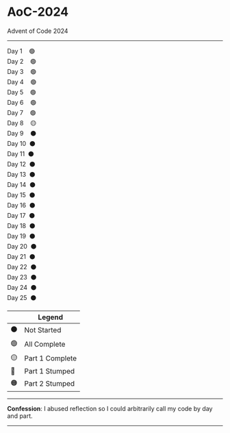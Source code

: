 # AoC-2024
Advent of Code 2024

----

Day 1 &nbsp;&nbsp; 🟢  
Day 2 &nbsp;&nbsp; 🟢  
Day 3 &nbsp;&nbsp; 🟢  
Day 4 &nbsp;&nbsp; 🟢  
Day 5 &nbsp;&nbsp; 🟢  
Day 6 &nbsp;&nbsp; 🟢  
Day 7 &nbsp;&nbsp; 🟢  
Day 8 &nbsp;&nbsp; 🟡  
Day 9 &nbsp;&nbsp; ⚫  
Day 10 &nbsp;⚫  
Day 11 &nbsp;⚫  
Day 12 &nbsp;⚫  
Day 13 &nbsp;⚫  
Day 14 &nbsp;⚫  
Day 15 &nbsp;⚫  
Day 16 &nbsp;⚫  
Day 17 &nbsp;⚫  
Day 18 &nbsp;⚫  
Day 19 &nbsp;⚫  
Day 20 &nbsp;⚫  
Day 21 &nbsp;⚫  
Day 22 &nbsp;⚫  
Day 23 &nbsp;⚫  
Day 24 &nbsp;⚫  
Day 25 &nbsp;⚫  

| | Legend |
| ----- | ---- | 
| ⚫ | Not Started |
| 🟢 | All Complete |
| 🟡 | Part 1 Complete |
| 🔴 | Part 1 Stumped |
| 🟠 | Part 2 Stumped |


----

**Confession**: I abused reflection so I could arbitrarily call my code by day and part.

----

